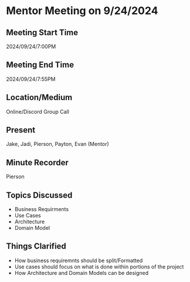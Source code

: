 # Mentor Meeting on 9/24/2024

## Meeting Start Time

2024/09/24/7:00PM

## Meeting End Time

2024/09/24/7:55PM

## Location/Medium

Online/Discord Group Call

## Present

Jake, Jadi, Pierson, Payton, Evan (Mentor)

## Minute Recorder

Pierson

## Topics Discussed

- Business Requirments
- Use Cases
- Architecture
- Domain Model


## Things Clarified

- How business requiremnts should be split/Formatted
- Use cases should focus on what is done within portions of the project
- How Architecture and Domain Models can be designed 
